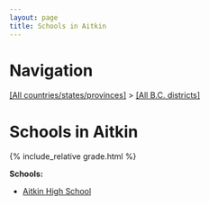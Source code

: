 ```yaml
---
layout: page
title: Schools in Aitkin
---
```

# Navigation

[[All countries/states/provinces]](../..) > [[All B.C. districts]](..)

# Schools in Aitkin

{% include_relative grade.html %}

**Schools:**

- [Aitkin High School](Aitkin_High_School.md)
